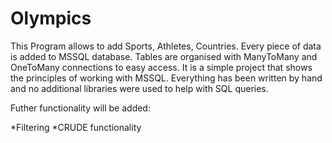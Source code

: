# Olympics
 
This Program allows to add Sports, Athletes, Countries. Every piece of data is added to MSSQL database. 
Tables are organised with ManyToMany and OneToMany connections to easy access.
It is a simple project that shows the principles of working with MSSQL.
Everything has been written by hand and no additional libraries were used to help with SQL queries.

Futher functionality will be added:

*Filtering
*CRUDE functionality